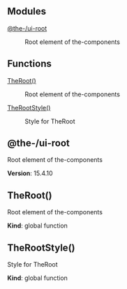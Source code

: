 <!--- Code generated by @the-/script-doc. DO NOT EDIT. -->

## Modules

<dl>
<dt><a href="#module_@the-/ui-root">@the-/ui-root</a></dt>
<dd><p>Root element of the-components</p>
</dd>
</dl>

## Functions

<dl>
<dt><a href="#TheRoot">TheRoot()</a></dt>
<dd><p>Root element of the-components</p>
</dd>
<dt><a href="#TheRootStyle">TheRootStyle()</a></dt>
<dd><p>Style for TheRoot</p>
</dd>
</dl>

<a name="module_@the-/ui-root"></a>

## @the-/ui-root
Root element of the-components

**Version**: 15.4.10  
<a name="TheRoot"></a>

## TheRoot()
Root element of the-components

**Kind**: global function  
<a name="TheRootStyle"></a>

## TheRootStyle()
Style for TheRoot

**Kind**: global function  
